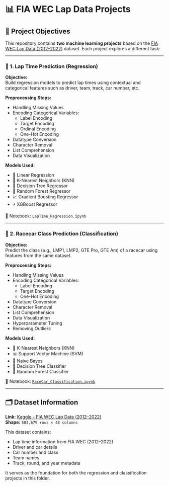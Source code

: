 # 📊 FIA WEC Lap Data Projects

## 🎯 Project Objectives

This repository contains **two machine learning projects** based on the [FIA WEC Lap Data (2012–2022)](https://www.kaggle.com/datasets/tristenterracciano/fia-wec-lap-data-20122022) dataset. Each project explores a different task:

---

### 📐 1. Lap Time Prediction (Regression)

**Objective:**  
Build regression models to predict lap times using contextual and categorical features such as driver, team, track, car number, etc.

**Preprocessing Steps:**

- Handling Missing Values  
- Encoding Categorical Variables:
  - Label Encoding
  - Target Encoding
  - Ordinal Encoding
  - One-Hot Encoding  
- Datatype Conversion  
- Character Removal  
- List Comprehension  
- Data Visualization  

**Models Used:**

- 📐 Linear Regression  
- 🧭 K-Nearest Neighbors (KNN)  
- 🌲 Decision Tree Regressor  
- 🌳 Random Forest Regressor  
- 📈 Gradient Boosting Regressor  
- ⚡ XGBoost Regressor  

📝 Notebook: `LapTime_Regression.ipynb`

---

### 🏁 2. Racecar Class Prediction (Classification)

**Objective:**  
Predict the class (e.g., LMP1, LMP2, GTE Pro, GTE Am) of a racecar using features from the same dataset.

**Preprocessing Steps:**

- Handling Missing Values  
- Encoding Categorical Variables:
  - Label Encoding
  - Target Encoding
  - One-Hot Encoding  
- Datatype Conversion  
- Character Removal  
- List Comprehension  
- Data Visualization  
- Hyperparameter Tuning  
- Removing Outliers  

**Models Used:**

- 🧭 K-Nearest Neighbors (KNN)  
- 📊 Support Vector Machine (SVM)  
- 🧠 Naive Bayes  
- 🌲 Decision Tree Classifier  
- 🌳 Random Forest Classifier  

📝 Notebook: [`RaceCar_Classification.ipynb`](https://github.com/JoeVA2020/ML_Projects/blob/main/RaceData/RaceCar_Classification.ipynb)

---

## 🗂️ Dataset Information

**Link:** [Kaggle - FIA WEC Lap Data (2012–2022)](https://www.kaggle.com/datasets/tristenterracciano/fia-wec-lap-data-20122022)  
**Shape:** `503,679 rows × 48 columns`

This dataset contains:

- Lap time information from FIA WEC (2012–2022)
- Driver and car details
- Car number and class
- Team names
- Track, round, and year metadata

It serves as the foundation for both the regression and classification projects in this folder.
